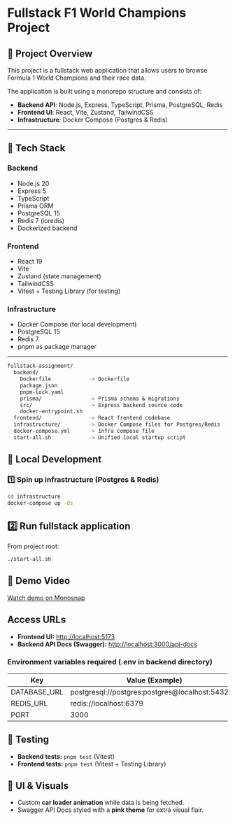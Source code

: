 # Fullstack F1 World Champions Project

## 🚀 Project Overview

This project is a fullstack web application that allows users to browse Formula 1 World Champions and their race data.

The application is built using a monorepo structure and consists of:

- **Backend API**: Node.js, Express, TypeScript, Prisma, PostgreSQL, Redis
- **Frontend UI**: React, Vite, Zustand, TailwindCSS
- **Infrastructure**: Docker Compose (Postgres & Redis)
---
## 🔧 Tech Stack

### Backend

- Node.js 20
- Express 5
- TypeScript
- Prisma ORM
- PostgreSQL 15
- Redis 7 (ioredis)
- Dockerized backend

### Frontend

- React 19
- Vite
- Zustand (state management)
- TailwindCSS
- Vitest + Testing Library (for testing)

### Infrastructure

- Docker Compose (for local development)
- PostgreSQL 15
- Redis 7
- pnpm as package manager

---

```bash
fullstack-assignment/
  backend/
    Dockerfile            -> Dockerfile
    package.json
    pnpm-lock.yaml
    prisma/               -> Prisma schema & migrations
    src/                  -> Express backend source code
    docker-entrypoint.sh
  frontend/               -> React frontend codebase
  infrastructure/         -> Docker Compose files for Postgres/Redis
  docker-compose.yml      -> Infra compose file
  start-all.sh            -> Unified local startup script
```
## 🐳 Local Development

### 1️⃣ Spin up infrastructure (Postgres & Redis)

```bash
cd infrastructure
docker-compose up -ds
```

## 2️⃣ Run fullstack application

From project root:

```bash
./start-all.sh
```

## 🎥 Demo Video

[Watch demo on Monosnap](https://monosnap.com/file/k1rTTf0dzm7bR6QIn4PvxdWZO8YoES)

## Access URLs

- **Frontend UI:** [http://localhost:5173](http://localhost:5173)
- **Backend API Docs (Swagger):** [http://localhost:3000/api-docs](http://localhost:3000/api-docs)

### Environment variables required (.env in backend directory)

| Key          | Value (Example)                 |
|--------------|----------------------------------|
| DATABASE_URL | postgresql://postgres:postgres@localhost:5432/f1 |
| REDIS_URL    | redis://localhost:6379    |
| PORT         | 3000    |

## 🧪 Testing

- **Backend tests:** `pnpm test` (Vitest)
- **Frontend tests:** `pnpm test` (Vitest + Testing Library)

## 🎨 UI & Visuals

- Custom **car loader animation** while data is being fetched.
- Swagger API Docs styled with a **pink theme** for extra visual flair.
